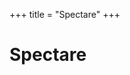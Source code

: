 +++
title = "Spectare"
+++
<!--: .wrap .size-70 ..aligncenter bgimage=images/sight.jpg -->

# Spectare

